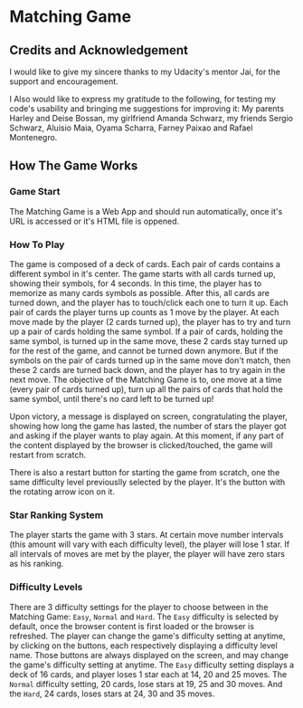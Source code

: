 # Matching Game

## Credits and Acknowledgement

I would like to give my sincere thanks to my Udacity's mentor Jai, for the support and encouragement.

I Also would like to express my gratitude to the following, for testing my code's usability and bringing me suggestions for improving it: My parents Harley and Deise Bossan, my girlfriend Amanda Schwarz, my friends Sergio Schwarz, Aluisio Maia, Oyama Scharra, Farney Paixao and Rafael Montenegro.

## How The Game Works

### Game Start

The Matching Game is a Web App and should run automatically, once it's URL is accessed or it's HTML file is oppened.

### How To Play

The game is composed of a deck of cards. Each pair of cards contains a different symbol in it's center. The game starts with all cards turned up, showing their symbols, for 4 seconds. In this time, the player has to memorize as many cards symbols as possible. After this, all cards are turned down, and the player has to touch/click each one to turn it up. Each pair of cards the player turns up counts as 1 move by the player. At each move made by the player (2 cards turned up), the player has to try and turn up a pair of cards holding the same symbol. If a pair of cards, holding the same symbol, is turned up in the same move, these 2 cards stay turned up for the rest of the game, and cannot be turned down anymore. But if the symbols on the pair of cards turned up in the same move don't match, then these 2 cards are turned back down, and the player has to try again in the next move. The objective of the Matching Game is to, one move at a time (every pair of cards turned up), turn up all the pairs of cards that hold the same symbol, until there's no card left to be turned up!

Upon victory, a message is displayed on screen, congratulating the player, showing how long the game has lasted, the number of stars the player got and asking if the player wants to play again. At this moment, if any part of the content displayed by the browser is clicked/touched, the game will restart from scratch.

There is also a restart button for starting the game from scratch, one the same difficulty level previouslly selected by the player. It's the button with the rotating arrow icon on it.

### Star Ranking System

The player starts the game with 3 stars. At certain move number intervals (this amount will vary with each difficulty level), the player will lose 1 star. If all intervals of moves are met by the player, the player will have zero stars as his ranking.

### Difficulty Levels

There are 3 difficulty settings for the player to choose between in the Matching Game: `Easy`, `Normal` and `Hard`. The `Easy` difficulty is selected by default, once the browser content is first loaded or the browser is refreshed. The player can change the game's difficulty setting at anytime, by clicking on the buttons, each respectively displaying a difficulty level name. Those buttons are always displayed on the screen, and may change the game's difficulty setting at anytime. The `Easy` difficulty setting displays a deck of 16 cards, and player loses 1 star each at 14, 20 and 25 moves. The `Normal` difficulty setting, 20 cards, lose stars at 19, 25 and 30 moves. And the `Hard`, 24 cards, loses stars at 24, 30 and 35 moves.
